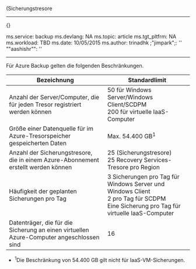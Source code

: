  (Sicherungstresore<properties
   pageTitle="Azure Backup limits table"
   description="Beschreibung der Systembegrenzung für Azure Backup."
   services="backup"
   documentationCenter="NA"
   authors="Jim-Parker"
   manager="jwhit"
   editor="" />

---
{}

ms.service: backup ms.devlang: NA ms.topic: article ms.tgt_pltfrm: NA ms.workload: TBD ms.date: 10/05/2015 ms.author: trinadhk ;"jimpark";: '' "\"aashishr\"": ''

---
Für Azure Backup gelten die folgenden Beschränkungen.

| Bezeichnung | Standardlimit |
| --- | --- |
| Anzahl der Server/Computer, die für jeden Tresor registriert werden können |50 für Windows Server/Windows Client/SCDPM  <br/>  200 für virtuelle IaaS-Computer |
| Größe einer Datenquelle für im Azure-Tresorspeicher gespeicherten Daten |Max. 54.400 GB<sup>1</sup> |
| Anzahl der Sicherungstresore, die in einem Azure-Abonnement erstellt werden können |25 (Sicherungstresore) <br/> 25 Recovery Services-Tresore pro Region |
| Häufigkeit der geplanten Sicherungen pro Tag |3 Sicherungen pro Tag für Windows Server und Windows Client  <br/> 2 pro Tag für SCDPM <br/>  Eine Sicherung pro Tag für virtuelle IaaS-Computer |
| Datenträger, die für die Sicherung an einen virtuellen Azure-Computer angeschlossen sind |16 |

* <sup>1</sup>Die Beschränkung von  54.400 GB gilt nicht für IaaS-VM-Sicherungen.



<!--HONumber=Nov16_HO3-->


